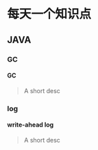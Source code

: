 # 每天一个知识点

## JAVA

### GC

#### GC

> A short desc

### log

#### write-ahead log

> A short desc

